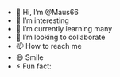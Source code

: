 - 👋 Hi, I’m @Maus66
- 👀 I’m interesting
- 🌱 I’m currently learning many
- 💞️ I’m looking to collaborate 
- 📫 How to reach me 
- 😄 Smile 
- ⚡ Fun fact: 

<!---
Maus66/Maus66 is a ✨ special ✨ repository because its `README.md` (this file) appears on your GitHub profile.
You can click the Preview link to take a look at your changes.
--->

